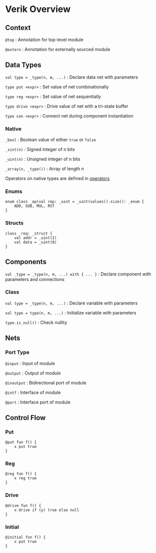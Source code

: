 # Verik Overview

## Context

`@top` : Annotation for top-level module

`@extern` : Annotation for externally sourced module

## Data Types

`val type = _type(n, m, ...)` : Declare data net with parameters

`type put <expr>` : Set value of net combinationally

`type reg <expr>` : Set value of net sequentially

`type drive <expr>` : Drive value of net with a tri-state buffer

`type con <expr>` : Connect net during component instantiation

### Native

`_bool` : Boolean value of either `true` or `false`

`_sint(n)` : Signed integer of n bits

`_uint(n)` : Unsigned integer of n bits

`_array(n, _type())` : Array of length n

Operators on native types are defined in [operators](res/operators.md)

### Enums

```
enum class _op(val rep: _uint = _uint(values().size)): _enum {
    ADD, SUB, MUL, RST
}
```

### Structs

```
class _req: _struct {
    val addr = _uint(2)
    val data = _uint(8)
}
```

## Components

`val _type = _type(n, m, ...) with { ... }` : Declare component with parameters and connections

### Class

`val type = _type(n, m, ...)` : Declare variable with parameters

`val type = type(n, m, ...)` : Initialize variable with parameters

`type.is_null()` : Check nullity

## Nets

### Port Type

`@input` : Input of module

`@output` : Output of module

`@inoutput` : Bidirectional port of module

`@intf` : Interface of module

`@port` : Interface port of module

## Control Flow

### Put
```
@put fun f() {
    x put true
}
```

### Reg
```
@reg fun f() {
    x reg true
}
```

### Drive
```
@drive fun f() {
    x drive if (y) true else null
}
```

### Initial
```
@initial fun f() {
    x put true
}
```
